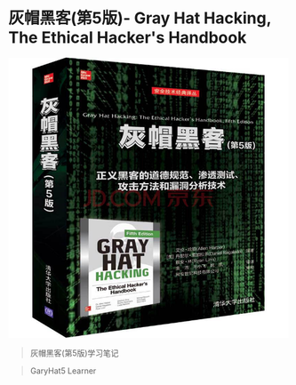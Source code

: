 # 灰帽黑客(第5版)- Gray Hat Hacking, The Ethical Hacker's Handbook
![alt text](image.jpg)

> 灰帽黑客(第5版)学习笔记

> GaryHat5 Learner
